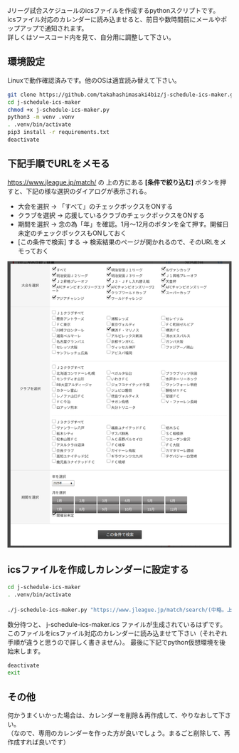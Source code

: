 Jリーグ試合スケジュールのicsファイルを作成するpythonスクリプトです。  
icsファイル対応のカレンダーに読み込ませると、前日や数時間前にメールやポップアップで通知されます。  
詳しくはソースコード内を見て、自分用に調整して下さい。

## 環境設定

Linuxで動作確認済みです。他のOSは適宜読み替えて下さい。

```bash
git clone https://github.com/takahashimasaki4biz/j-schedule-ics-maker.git
cd j-schedule-ics-maker
chmod +x j-schedule-ics-maker.py
python3 -m venv .venv
. .venv/bin/activate
pip3 install -r requirements.txt
deactivate
```

## 下記手順でURLをメモる

https://www.jleague.jp/match/ の 上の方にある **[条件で絞り込む]** ボタンを押すと、下記の様な選択のダイアログが表示される。
- 大会を選択 → 「すべて」のチェックボックスをONする
- クラブを選択 → 応援しているクラブのチェックボックスをONする
- 期間を選択 → 念の為「年」を確認。1月〜12月のボタンを全て押す。開催日未定のチェックボックスもONしておく
- [この条件で検索] する → 検索結果のページが開かれるので、そのURLをメモっておく

![](j-schedule-search-condition.png)

## icsファイルを作成しカレンダーに設定する

```bash
cd j-schedule-ics-maker
. .venv/bin/activate

./j-schedule-ics-maker.py "https://www.jleague.jp/match/search/(中略。上記手順でメモしたURL)"
```

数分待つと、 j-schedule-ics-maker.ics ファイルが生成されているはずです。  
このファイルをicsファイル対応のカレンダーに読み込ませて下さい（それぞれ手順が違うと思うので詳しく書きません）。
最後に下記でpython仮想環境を後始末します。

```bash
deactivate
exit
```

## その他

何かうまくいかった場合は、カレンダーを削除＆再作成して、やりなおして下さい。  
（なので、専用のカレンダーを作った方が良いでしょう。まるごと削除して、再作成すれば良いです）
